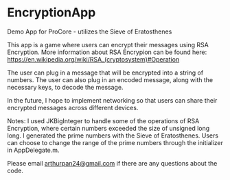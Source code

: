 # EncryptionApp
Demo App for ProCore - utilizes the Sieve of Eratosthenes

This app is a game where users can encrypt their messages using RSA Encryption.
More information about RSA Encrypion can be found here: https://en.wikipedia.org/wiki/RSA_(cryptosystem)#Operation

The user can plug in a message that will be encrypted into a string of numbers.
The user can also plug in an encoded message, along with the necessary keys, to decode the message.

In the future, I hope to implement networking so that users can share their encrypted messages across different devices.

Notes:
I used JKBigInteger to handle some of the operations of RSA Encryption, where certain numbers exceeded the size of unsigned long long.
I generated the prime numbers with the Sieve of Eratosthenes. Users can choose to change the range of the prime numbers through the initializer in AppDelegate.m.

Please email arthurpan24@gmail.com if there are any questions about the code.
